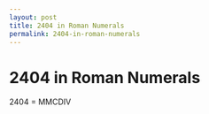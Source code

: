 ```yaml
---
layout: post
title: 2404 in Roman Numerals
permalink: 2404-in-roman-numerals
---
```


# 2404 in Roman Numerals

2404 = MMCDIV

